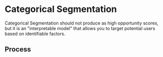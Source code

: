 # Categorical Segmentation
Categorical Segmentation should not produce as high opportunity scores, but it is an "interpretable model" that allows you to target potential users based on identifiable factors.
## Process
### 
